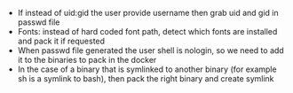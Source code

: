 * If instead of uid:gid the user provide username then grab uid and gid in passwd file
* Fonts: instead of hard coded font path, detect which fonts are installed and pack it if requested
* When passwd file generated the user shell is nologin, so we need to add it to the binaries to pack in the docker
* In the case of a binary that is symlinked to another binary (for example sh is a symlink to bash), then pack the right binary and create symlink